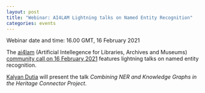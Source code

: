```yaml
---
layout: post
title: "Webinar: AI4LAM Lightning talks on Named Entity Recognition"
categories: events
---
```


Webinar date and time: 16.00 GMT, 16 February 2021

The [ai4lam](https://sites.google.com/view/ai4lam) (Artificial Intellegence for Libraries, Archives and Museums) [community call on 16 February 2021](https://docs.google.com/document/d/1gOQEPqSEBAkqpy6KtRsEIm5g1vCjsxdmnlkeO3YJM3Y/) features lightning talks on named entity recognition.

[Kalyan Dutia](https://kalyan.link) will present the talk _Combining NER and Knowledge Graphs in the Heritage Connector Project_. 
